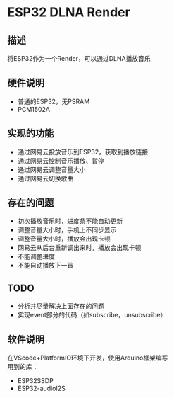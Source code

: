 # ESP32 DLNA Render
## 描述
将ESP32作为一个Render，可以通过DLNA播放音乐
## 硬件说明
- 普通的ESP32，无PSRAM
- PCM1502A
## 实现的功能
- 通过网易云投放音乐到ESP32，获取到播放链接
- 通过网易云控制音乐播放、暂停
- 通过网易云调整音量大小
- 通过网易云切换歌曲
## 存在的问题
- 初次播放音乐时，进度条不能自动更新
- 调整音量大小时，手机上不同步显示
- 调整音量大小时，播放会出现卡顿
- 网易云从后台重新调出来时，播放会出现卡顿
- 不能调整进度
- 不能自动播放下一首
## TODO
- 分析并尽量解决上面存在的问题
- 实现event部分的代码（如subscribe，unsubscribe）
## 软件说明  
在VScode+PlatformIO环境下开发，使用Arduino框架编写  
用到的库：
- ESP32SSDP
- ESP32-audioI2S